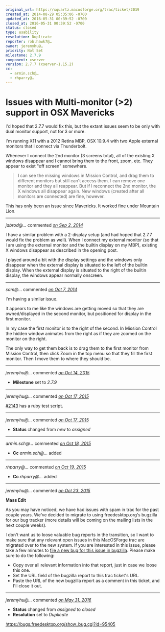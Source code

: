 ```yaml
---
original_url: https://xquartz.macosforge.org/trac/ticket/2019
created_at: 2014-08-29 05:35:06 -0700
updated_at: 2016-05-31 00:39:52 -0700
closed_at: 2016-05-31 00:39:52 -0700
status: closed
type: usability
resolution: Duplicate
reporter: rob.hawk7@…
owner: jeremyhu@…
priority: Not Set
milestone: 2.7.9
component: xserver
version: 2.7.7 (xserver-1.15.2)
cc:
  - armin.sch@…
  - rhparry@…
---
```


Issues with Multi-monitor (&gt;2) support in OSX Mavericks
==========================================================


I'd hoped that 2.7.7 would fix this, but the extant issues seem to be only with dual monitor support, not for 3 or more.

I'm running X11 with a 2012 Retina MBP, OSX 10.9.4 with two Apple external monitors that I connect via Thunderbolt.

Whenever I connect the 2nd monitor (3 screens total), all of the existing X windows disappear and I cannot bring them to the front, zoom, etc. They appear to exist "off screen" somewhere.

> I can see the missing windows in Mission Control, and drag them to different monitors but still can't access them.
> I can remove one monitor and they all reappear. But if I reconnect the 2nd monitor, the X windows all disappear again.
> New windows (created after all monitors are connected) are fine, however.

This has only been an issue since Mavericks. It worked fine under Mountain Lion.



---

*jabrod@…* commented *[on Sep 2, 2014](https://xquartz.macosforge.org/trac/ticket/2019#comment:1 "September 2, 2014 at 7:59 AM PDT")*

I have a similar problem with a 2-display setup (and had hoped that 2.7.7 would fix the problem as well). When I connect my external monitor (so that I am using the external monitor and the builtin display on my MBP), existing X windows disappear as described in the opening post.

I played around a bit with the display settings and the windows only disappear when the external display is situated to the left of the builtin display. When the external display is situated to the right of the builtin display, the windows appear normally onscreen.



---

*sam@…* commented *[on Oct 7, 2014](https://xquartz.macosforge.org/trac/ticket/2019#comment:2 "October 7, 2014 at 8:06 AM PDT")*

I'm having a similar issue.

It appears to me like the windows are getting moved so that they are owned/displayed in the second monitor, but positioned for display in the first monitor.

In my case the first monitor is to the right of the second. In Mission Control the hidden window animates from the right as if they are zoomed on the monitor on the right.

The only way to get them back is to drag them to the first monitor from Mission Control, then click Zoom in the top menu so that they fill the first monitor. Then I move them to where they should be.



---

*jeremyhu@…* commented *[on Oct 14, 2015](https://xquartz.macosforge.org/trac/ticket/2019#comment:418 "October 14, 2015 at 6:07 PM PDT")*

-   **Milestone** set to *2.7.9*



---

*jeremyhu@…* commented *[on Oct 17, 2015](https://xquartz.macosforge.org/trac/ticket/2019#comment:419 "October 17, 2015 at 11:39 AM PDT")*

[\#⁠2143](https://xquartz.macosforge.org/trac/ticket/2143) has a ruby test script.



---

*jeremyhu@…* commented *[on Oct 17, 2015](https://xquartz.macosforge.org/trac/ticket/2019#comment:420 "October 17, 2015 at 12:28 PM PDT")*

-   **Status** changed from *new* to *assigned*



---

*armin.sch@…* commented *[on Oct 18, 2015](https://xquartz.macosforge.org/trac/ticket/2019#comment:421 "October 18, 2015 at 1:04 AM PDT")*

-   **Cc** *armin.sch@…* added



---

*rhparry@…* commented *[on Oct 19, 2015](https://xquartz.macosforge.org/trac/ticket/2019#comment:422 "October 19, 2015 at 12:57 AM PDT")*

-   **Cc** *rhparry@…* added



---

*jeremyhu@…* commented *[on Oct 23, 2015](https://xquartz.macosforge.org/trac/ticket/2019#comment:423 "October 23, 2015 at 10:27 AM PDT")*

**Mass Edit**

As you may have noticed, we have had issues with spam in trac for the past couple years. We've decided to migrate to using freedesktop.org's bugzilla for our bug tracker (more details will be coming on the mailing lists in the next couple weeks).

I don't want us to loose valuable bug reports in the transition, so I want to make sure that any relevant open issues in this MacOSForge trac are migrated over to the new system. If you are interested in this issue, please take a few minutes to [file a new bug for this issue in bugzilla](https://bugs.freedesktop.org/enter_bug.cgi?product=XQuartz&component=New%20Bugs). Please make sure to do the following:

-   Copy over all relevant information into that report, just in case we loose this one.
-   Set the URL field of the bugzilla report to this trac ticket's URL.
-   Paste the URL of the new bugzilla report as a comment in this ticket, and I'll close it out.



---

*jeremyhu@…* commented *[on May 31, 2016](https://xquartz.macosforge.org/trac/ticket/2019#comment:424 "May 31, 2016 at 12:39 AM PDT")*

-   **Status** changed from *assigned* to *closed*
-   **Resolution** set to *Duplicate*

<https://bugs.freedesktop.org/show_bug.cgi?id=95405>



